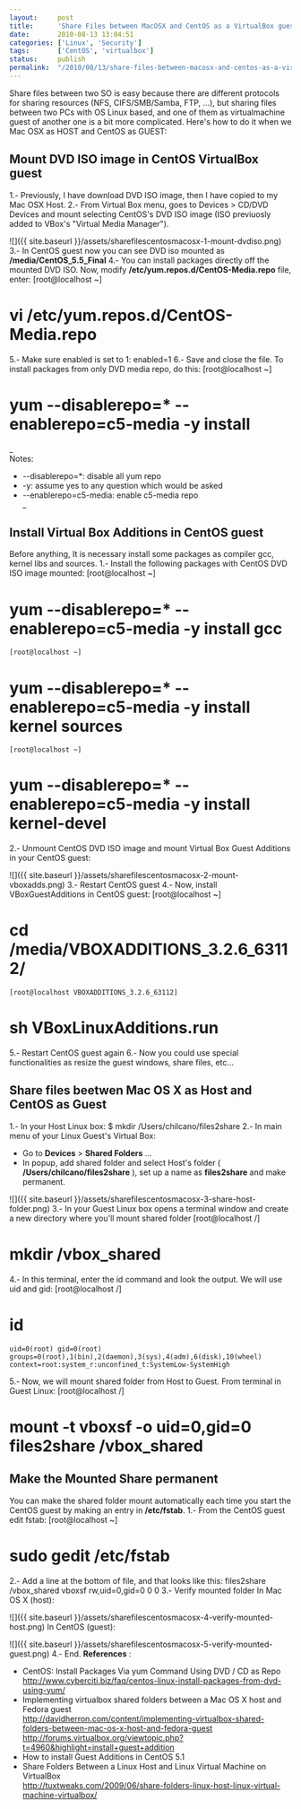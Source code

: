 ```yaml
---
layout:     post
title:      'Share Files between MacOSX and CentOS as a VirtualBox guest'
date:       2010-08-13 13:04:51
categories: ['Linux', 'Security']
tags:       ['CentOS', 'virtualbox']
status:     publish 
permalink:  "/2010/08/13/share-files-between-macosx-and-centos-as-a-virtualbox-guest/"
---
```

Share files between two SO is easy because there are different protocols for sharing resources (NFS, CIFS/SMB/Samba, FTP, ...), but sharing files between two PCs with OS Linux based, and one of them as virtualmachine guest of another one is a bit more complicated. Here's how to do it when we Mac OSX as HOST and CentOS as GUEST:

<!-- more -->


## Mount DVD ISO image in CentOS VirtualBox guest
1.- Previously, I have download DVD ISO image, then I have copied to my Mac OSX Host.
2.- From Virtual Box menu, goes to Devices > CD/DVD Devices and mount selecting CentOS's DVD ISO image (ISO previuosly added to VBox's "Virtual Media Manager").

![]({{ site.baseurl }}/assets/sharefilescentosmacosx-1-mount-dvdiso.png)
3.- In CentOS guest now you can see DVD iso mounted as **/media/CentOS_5.5_Final**
4.- You can install packages directly off the mounted DVD ISO. Now, modify **/etc/yum.repos.d/CentOS-Media.repo** file, enter:
    [root@localhost ~]

# vi /etc/yum.repos.d/CentOS-Media.repo
5.- Make sure enabled is set to 1:
    enabled=1
6.- Save and close the file. To install packages from only DVD media repo, do this:
    [root@localhost ~]

# yum --disablerepo=\* --enablerepo=c5-media -y install <package-name>
 _  
Notes:  
* --disablerepo=*: disable all yum repo  
* -y: assume yes to any question which would be asked  
* --enablerepo=c5-media: enable c5-media repo  
_

## Install Virtual Box Additions in CentOS guest
Before anything, It is necessary install some packages as compiler gcc, kernel libs and sources.
1.- Install the following packages with CentOS DVD ISO image mounted:
    [root@localhost ~]

# yum --disablerepo=\* --enablerepo=c5-media -y install gcc  
    [root@localhost ~]

# yum --disablerepo=\* --enablerepo=c5-media -y install kernel sources  
    [root@localhost ~]

# yum --disablerepo=\* --enablerepo=c5-media -y install kernel-devel
2.- Unmount CentOS DVD ISO image and mount Virtual Box Guest Additions in your CentOS guest:

![]({{ site.baseurl }}/assets/sharefilescentosmacosx-2-mount-vboxadds.png)
3.- Restart CentOS guest
4.- Now, install VBoxGuestAdditions in CentOS guest:
    [root@localhost ~]

# cd /media/VBOXADDITIONS_3.2.6_63112/  
    [root@localhost VBOXADDITIONS_3.2.6_63112]

# sh VBoxLinuxAdditions.run
5.- Restart CentOS guest again
6.- Now you could use special functionalities as resize the guest windows, share files, etc...

## Share files beetwen Mac OS X as Host and CentOS as Guest
1.- In your Host Linux box:
    $ mkdir /Users/chilcano/files2share
2.- In main menu of your Linux Guest's Virtual Box:
* Go to **Devices** > **Shared Folders** ...
* In popup, add shared folder and select Host's folder ( **/Users/chilcano/files2share** ), set up a name as **files2share** and make permanent.

![]({{ site.baseurl }}/assets/sharefilescentosmacosx-3-share-host-folder.png)
3.- In your Guest Linux box opens a terminal window and create a new directory where you'll mount shared folder
    [root@localhost /]

# mkdir /vbox_shared
4.- In this terminal, enter the id command and look the output. We will use uid and gid:
    [root@localhost /]

# id
    uid=0(root) gid=0(root) groups=0(root),1(bin),2(daemon),3(sys),4(adm),6(disk),10(wheel) context=root:system_r:unconfined_t:SystemLow-SystemHigh
5.- Now, we will mount shared folder from Host to Guest. From terminal in Guest Linux:
    [root@localhost /]

# mount -t vboxsf -o uid=0,gid=0 files2share /vbox_shared


## Make the Mounted Share permanent
You can make the shared folder mount automatically each time you start the CentOS guest by making an entry in **/etc/fstab**.
1.- From the CentOS guest edit fstab:
    [root@localhost ~]

# sudo gedit /etc/fstab
2.- Add a line at the bottom of file, and that looks like this:
    files2share    /vbox_shared    vboxsf  rw,uid=0,gid=0  0   0
3.- Verify mounted folder
In Mac OS X (host):  

![]({{ site.baseurl }}/assets/sharefilescentosmacosx-4-verify-mounted-host.png)
In CentOS (guest):  

![]({{ site.baseurl }}/assets/sharefilescentosmacosx-5-verify-mounted-guest.png)
4.- End.
**References** :
* CentOS: Install Packages Via yum Command Using DVD / CD as Repo  
http://www.cyberciti.biz/faq/centos-linux-install-packages-from-dvd-using-yum/
* Implementing virtualbox shared folders between a Mac OS X host and Fedora guest  
http://davidherron.com/content/implementing-virtualbox-shared-folders-between-mac-os-x-host-and-fedora-guest
http://forums.virtualbox.org/viewtopic.php?t=4960&highlight=install+guest+addition  
* How to install Guest Additions in CentOS 5.1
* Share Folders Between a Linux Host and Linux Virtual Machine on VirtualBox  
http://tuxtweaks.com/2009/06/share-folders-linux-host-linux-virtual-machine-virtualbox/
